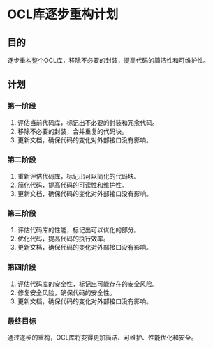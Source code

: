 ﻿# OCL库逐步重构计划

## 目的

逐步重构整个OCL库，移除不必要的封装，提高代码的简洁性和可维护性。

## 计划

### 第一阶段

1. 评估当前代码库，标记出不必要的封装和冗余代码。
2. 移除不必要的封装，合并重复的代码块。
3. 更新文档，确保代码的变化对外部接口没有影响。

### 第二阶段

1. 重新评估代码库，标记出可以简化的代码块。
2. 简化代码，提高代码的可读性和维护性。
3. 更新文档，确保代码的变化对外部接口没有影响。

### 第三阶段

1. 评估代码库的性能，标记出可以优化的部分。
2. 优化代码，提高代码的执行效率。
3. 更新文档，确保代码的变化对外部接口没有影响。

### 第四阶段

1. 评估代码库的安全性，标记出可能存在的安全风险。
2. 修复安全风险，确保代码的安全性。
3. 更新文档，确保代码的变化对外部接口没有影响。

### 最终目标

通过逐步的重构，OCL库将变得更加简洁、可维护、性能优化和安全。
